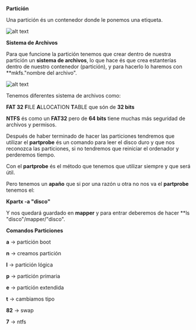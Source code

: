 **Partición**

Una partición és un contenedor donde le ponemos una etiqueta.

![alt text](http://2.bp.blogspot.com/-QIbi2hhPrB4/VA8cjzW_EII/AAAAAAAACdE/x9dmnkIaJTw/s1600/GParted%2Bsda.png)

**Sistema de Archivos**

Para que funcione la partición tenemos que crear dentro de nuestra partición un **sistema de archivos**, lo que hace és que crea estanterías dentro de nuestro contenedor (partición), y para hacerlo lo haremos con **mkfs."nombre del archivo".

![alt text](https://i1.wp.com/recursostic.educacion.es/observatorio/web/images/upload/ccam0040/sistemaficheroslinux/sistema_archivos_linux_html_49229bb2.jpg)

Tenemos diferentes sistema de archivos como:

**FAT 32** **F**ILE **A**LLOCATION **T**ABLE que són de **32 bits**

**NTFS** és como un **FAT32** pero de **64 bits** tiene muchas más seguridad de archivos y permisos. 

Después de haber terminado de hacer las particiones tendremos que utilizar el **partprobe** és un comando para leer el disco duro y que nos reconozca las particiones, si no tendremos que reiniciar el ordenador y perderemos tiempo.

Con el **partprobe** és el método que tenemos que utilizar siempre y que será útil.

Pero tenemos un **apaño** que si por una razón u otra no nos va el **partprobe** tenemos el:

**Kpartx -a "disco"**

Y nos quedará guardado en **mapper** y para entrar deberemos de hacer **ls "disco"/mapper/"disco". 

**Comandos Particiones** 

**a** -> partición boot

**n** -> creamos partición

**l** -> partición lógica

**p** -> partición primaria 

**e** -> partición extendida

**t** -> cambiamos tipo 

**82** -> swap

**7** -> ntfs 




